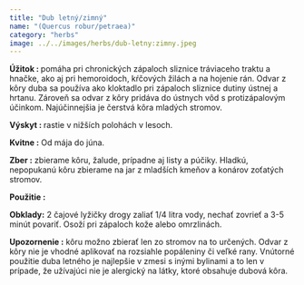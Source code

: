 ```yaml
---
title: "Dub letný/zimný"
name: "(Quercus robur/petraea)"
category: "herbs"
image: ../../images/herbs/dub-letny:zimny.jpeg
---
```


<strong>Úžitok : </strong>pomáha pri chronických zápaloch sliznice tráviaceho traktu a hnačke, ako aj pri hemoroidoch, kŕčových žilách a na hojenie rán. Odvar z kôry duba sa používa ako kloktadlo pri zápaloch sliznice dutiny ústnej a hrtanu. Zároveň sa odvar z kôry pridáva do ústnych vôd s protizápalovým účinkom. Najúčinnejšia je čerstvá kôra mladých stromov.

<strong>Výskyt : </strong>rastie v nižších polohách v lesoch.

<strong>Kvitne :</strong> Od mája do júna.

<strong>Zber :</strong> zbierame kôru, žalude, prípadne aj listy a púčiky. Hladkú, nepopukanú kôru zbierame na jar z mladších kmeňov a konárov zoťatých stromov.

<strong>Použitie :</strong>

<strong>Obklady:</strong> 2 čajové lyžičky drogy zaliať 1/4 litra vody, nechať zovrieť a 3-5 minút povariť. Osoží pri zápaloch kože alebo omrzlinách.

<strong>Upozornenie :</strong> kôru možno zbierať len zo stromov na to určených. Odvar z kôry nie je vhodné aplikovať na rozsiahle popáleniny či veľké rany. Vnútorné použitie duba letného je najlepšie v zmesi s inými bylinami a to len v prípade, že užívajúci nie je alergický na látky, ktoré obsahuje dubová kôra.
